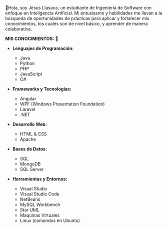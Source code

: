 👋Hola, soy Jesus Llasaca, un estudiante de Ingeniería de Software con enfoque en Inteligencia Artificial. Mi entusiasmo y habilidades me llevan a la búsqueda de oportunidades de prácticas para aplicar y fortalecer mis conocimientos, los cuales son de nivel básico, y aprender de manera colaborativa.

**MIS CONOCIMIENTOS:** 📖
- **Lenguajes de Programación:**
  - Java
  - Python
  - PHP
  - JavaScript
  - C#
  
- **Frameworks y Tecnologías:**
  - Angular
  - WPF (Windows Presentation Foundation)
  - Laravel
  - .NET
  
- **Desarrollo Web:**
  - HTML & CSS
  - Apache
  
- **Bases de Datos:**
  - SQL
  - MongoDB
  - SQL Server
  
- **Herramientas y Entornos:**
  - Visual Studio
  - Visual Studio Code
  - NetBeans
  - MySQL Workbench
  - Star UML
  - Maquinas Virtuales
  - Linux (comandos en Ubuntu)
